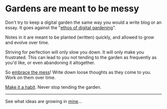 # Gardens are meant to be messy

Don't try to keep a digital garden the same way you would a write blog or an essay. 
It goes against the "[ethos of digital gardening](https://maggieappleton.com/garden-history#the-six-patterns-of-gardening)".

Notes in it are meant to be planted (written) quickly, and allowed to grow and evolve over time. 

Striving for perfection will only slow you down. It will only make you frustrated.
This can lead to you not tending to the garden as frequently as you'd like, or even abandoning it altogether. 

So [embrace the mess](/garden/embrace-the-mess/)! Write down loose thoughts as they come to you. Work on them over time.

[Make it a habit](/garden/this-website/habit.md). Never stop tending the garden.

---

See what ideas are growing in [mine](/garden)...